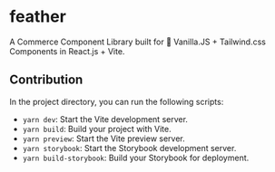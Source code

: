 # feather

A Commerce Component Library built for 🍦 Vanilla.JS + Tailwind.css Components in React.js + Vite.

## Contribution

In the project directory, you can run the following scripts:

- `yarn dev`: Start the Vite development server.
- `yarn build`: Build your project with Vite.
- `yarn preview`: Start the Vite preview server.
- `yarn storybook`: Start the Storybook development server.
- `yarn build-storybook`: Build your Storybook for deployment.